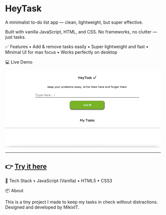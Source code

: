 # HeyTask

A minimalist to-do list app — clean, lightweight, but super effective.

Built with vanilla JavaScript, HTML, and CSS. No frameworks, no clutter — just tasks.

✅ Features
	•	Add & remove tasks easily
	•	Super lightweight and fast
	•	Minimal UI for max focus
	•	Works perfectly on desktop

💻 Live Demo

![](CHEESE.gif)

---
## 👉 [Try it here](mikixit.github.io/HeyTask/)

🔧 Tech Stack
	•	JavaScript (Vanilla)
	•	HTML5
	•	CSS3

📦 About

This is a tiny project I made to keep my tasks in check without distractions.
Designed and developed by MikixIT.
